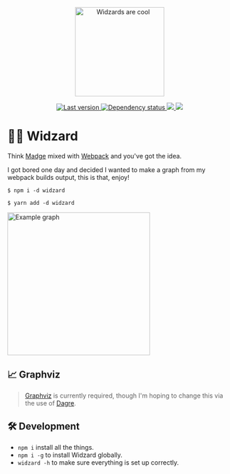 <p align="center">
	<img alt="Widzards are cool" src="https://media.giphy.com/media/TcdpZwYDPlWXC/giphy.gif" height="200">
</p>

<p align="center">
    <a href="https://www.npmjs.com/package/widzard" target="_blank">
    	<img alt="Last version" src="https://img.shields.io/github/package-json/v/jonathonhawkins92/widzard?style=flat-square" />
    </a>
    <a href="https://david-dm.org/jonathonhawkins92/widzard" target="_blank">
    	<img alt="Dependency status" src="http://img.shields.io/david/jonathonhawkins92/widzard.svg?style=flat-square" />
    </a>
    <a href="https://david-dm.org/jonathonhawkins92/widzard#info=devDependencies" target="_blank">
    	<img alg="Dev Dependencies status" src="http://img.shields.io/david/dev/jonathonhawkins92/widzard.svg?style=flat-square" />
    </a>
    <a href="https://www.npmjs.org/package/widzard" target="_blank">
    	<img alg="NPM Status" src="http://img.shields.io/npm/dm/widzard.svg?style=flat-square" />
    </a>

</p>

# 🧙‍♂️ Widzard

Think [Madge](https://www.npmjs.com/package/madge) mixed with [Webpack](https://webpack.js.org/) and you've got the idea.

I got bored one day and decided I wanted to make a graph from my webpack builds output, this is that, enjoy!

```
$ npm i -d widzard
```

```
$ yarn add -d widzard
```

<img alt="Example graph" src="https://raw.githubusercontent.com/jonathonhawkins92/Widzard/master/example.png" height="320"/>

## 📈 Graphviz

> [Graphviz](http://www.graphviz.org/) is currently required, though I'm hoping to change this via the use of [Dagre](https://github.com/dagrejs/dagre).

## 🛠 Development

- `npm i` install all the things.
- `npm i -g` to install Widzard globally.
- `widzard -h` to make sure everything is set up correctly.

